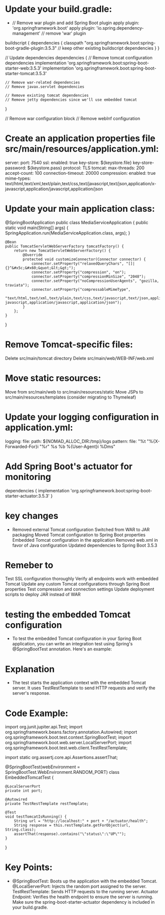 #  Update your build.gradle:
* // Remove war plugin and add Spring Boot plugin
apply plugin: 'org.springframework.boot'
apply plugin: 'io.spring.dependency-management'
// remove 'war' plugin

buildscript {
    dependencies {
        classpath "org.springframework.boot:spring-boot-gradle-plugin:3.5.3"
        // keep other existing buildscript dependencies
    }
}

// Update dependencies
dependencies {
    // Remove tomcat configuration dependencies
    implementation 'org.springframework.boot:spring-boot-starter-web:3.5.3'
    implementation 'org.springframework.boot:spring-boot-starter-tomcat:3.5.3'
    
    // Remove war-related dependencies
    // Remove javax.servlet dependencies
    
    // Remove existing tomcat dependencies
    // Remove jetty dependencies since we'll use embedded tomcat
}

// Remove war configuration block
// Remove webInf configuration

# Create an application properties file src/main/resources/application.yml:
server:
  port: 7540
  ssl:
    enabled: true
    key-store: ${keystore.file}
    key-store-password: ${keystore.pass}
    protocol: TLS
  tomcat:
    max-threads: 200
    accept-count: 100
    connection-timeout: 20000
    compression:
      enabled: true
      mime-types: text/html,text/xml,text/plain,text/css,text/javascript,text/json,application/x-javascript,application/javascript,application/json


 # Update your main application class:
@SpringBootApplication
public class MediaServiceApplication {
    public static void main(String[] args) {
        SpringApplication.run(MediaServiceApplication.class, args);
    }

    @Bean
    public TomcatServletWebServerFactory tomcatFactory() {
        return new TomcatServletWebServerFactory() {
            @Override
            protected void customizeConnector(Connector connector) {
                connector.setProperty("relaxedQueryChars", "[]|{}^&#x5c;&#x60;&quot;&lt;&gt;");
                connector.setProperty("compression", "on");
                connector.setProperty("compressionMinSize", "2048");
                connector.setProperty("noCompressionUserAgents", "gozilla, traviata");
                connector.setProperty("compressableMimeType", 
                    "text/html,text/xml,text/plain,text/css,text/javascript,text/json,application/x-javascript,application/javascript,application/json");
            }
        };
    }
}

# Remove Tomcat-specific files:
Delete src/main/tomcat directory
Delete src/main/web/WEB-INF/web.xml

# Move static resources:
Move from src/main/web to src/main/resources/static
Move JSPs to src/main/resources/templates (consider migrating to Thymeleaf)

# Update your logging configuration in application.yml:
logging:
  file:
    path: ${NOMAD_ALLOC_DIR:/tmp}/logs
  pattern:
    file: "%t \"%{X-Forwarded-For}i \"%r\" %s %b %{User-Agent}i %Dms"

# Add Spring Boot's actuator for monitoring
dependencies {
    implementation 'org.springframework.boot:spring-boot-starter-actuator:3.5.3'
}

# key changes
* Removed external Tomcat configuration
Switched from WAR to JAR packaging
Moved Tomcat configuration to Spring Boot properties
Embedded Tomcat configuration in the application
Removed web.xml in favor of Java configuration
Updated dependencies to Spring Boot 3.5.3


# Remeber to
Test SSL configuration thoroughly
Verify all endpoints work with embedded Tomcat
Update any custom Tomcat configurations through Spring Boot properties
Test compression and connection settings
Update deployment scripts to deploy JAR instead of WAR


# testing the embedded Tomcat configuration
* To test the embedded Tomcat configuration in your Spring Boot application, you can write an integration test using Spring's @SpringBootTest annotation. Here's an example:
# Explanation
* The test starts the application context with the embedded Tomcat server.
It uses TestRestTemplate to send HTTP requests and verify the server's response.

# Code Example:
import org.junit.jupiter.api.Test;
import org.springframework.beans.factory.annotation.Autowired;
import org.springframework.boot.test.context.SpringBootTest;
import org.springframework.boot.web.server.LocalServerPort;
import org.springframework.boot.test.web.client.TestRestTemplate;

import static org.assertj.core.api.Assertions.assertThat;

@SpringBootTest(webEnvironment = SpringBootTest.WebEnvironment.RANDOM_PORT)
class EmbeddedTomcatTest {

    @LocalServerPort
    private int port;

    @Autowired
    private TestRestTemplate restTemplate;

    @Test
    void testTomcatIsRunning() {
        String url = "http://localhost:" + port + "/actuator/health";
        String response = this.restTemplate.getForObject(url, String.class);
        assertThat(response).contains("\"status\":\"UP\"");
    }
}

# Key Points:
* @SpringBootTest: Boots up the application with the embedded Tomcat.
@LocalServerPort: Injects the random port assigned to the server.
TestRestTemplate: Sends HTTP requests to the running server.
Actuator Endpoint: Verifies the health endpoint to ensure the server is running.
Make sure the spring-boot-starter-actuator dependency is included in your build.gradle.




 
